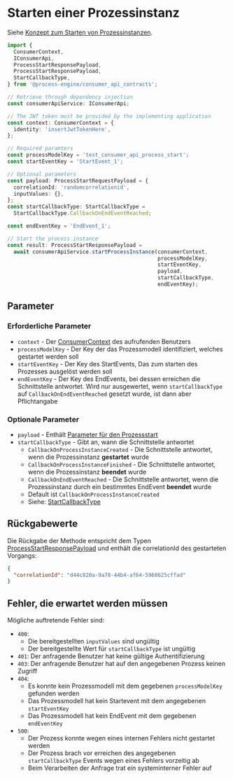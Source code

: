# Starten einer Prozessinstanz

Siehe [Konzept zum Starten von Prozessinstanzen](../../../../api/consumer_api/tasks/start-process-instance.md).

```TypeScript
import {
  ConsumerContext,
  IConsumerApi,
  ProcessStartResponsePayload,
  ProcessStartResponsePayload,
  StartCallbackType,
} from '@process-engine/consumer_api_contracts';

// Retrieve through dependency injection
const consumerApiService: IConsumerApi;

// The JWT token must be provided by the implementing application
const context: ConsumerContext = {
  identity: 'insertJwtTokenHere',
};

// Required paramters
const processModelKey = 'test_consumer_api_process_start';
const startEventKey = 'StartEvent_1';

// Optional parameters
const payload: ProcessStartRequestPayload = {
  correlationId: 'randomcorrelationid',
  inputValues: {},
};
const startCallbackType: StartCallbackType =
  StartCallbackType.CallbackOnEndEventReached;

const endEventKey = 'EndEvent_1';

// Start the process instance
const result: ProcessStartResponsePayload =
  await consumerApiService.startProcessInstance(consumerContext,
                                                processModelKey,
                                                startEventKey,
                                                payload,
                                                startCallbackType,
                                                endEventKey);
```

## Parameter

### Erforderliche Parameter

* `context` - Der [ConsumerContext](./public_api.md#consumercontext) des aufrufenden Benutzers
* `processModelKey` - Der Key der das Prozessmodell identifiziert, welches
  gestartet werden soll
* `startEventKey` - Der Key des StartEvents, Das zum starten des Prozesses
  ausgelöst werden soll
* `endEventKey` - Der Key des EndEvents, bei dessen erreichen die
  Schnittstelle antwortet. Wird nur ausgewertet, wenn `startCallbackType`
  auf `CallbackOnEndEventReached` gesetzt wurde, ist dann aber Pflichtangabe

### Optionale Parameter

* `payload` - Enthält [Parameter für den Prozessstart](./public_api.md#processstartrequestpayload)
* `startCallbackType` - Gibt an, wann die Schnittstelle antwortet
  * `CallbackOnProcessInstanceCreated` - Die Schnittstelle antwortet, wenn die
    Prozessinstanz **gestartet**  wurde
  * `CallbackOnProcessInstanceFinished` - Die Schnittstelle antwortet, wenn die
    Prozessinstanz **beendet**  wurde
  * `CallbackOnEndEventReached` - Die Schnittstelle antwortet, wenn die
    Prozessinstanz durch ein bestimmtes EndEvent **beendet** wurde
  * Default ist `CallbackOnProcessInstanceCreated`
  * Siehe: [StartCallbackType](./public_api.md#startcallbacktype)

## Rückgabewerte

Die Rückgabe der Methode entspricht dem Typen [ProcessStartResponsePayload](./public_api.md#processstartresponsepayload)
und enthält die correlationId des gestarteten Vorgangs:

```JSON
{
  "correlationId": "d44c820a-9a78-44b4-af64-5968625cffad"
}
```

## Fehler, die erwartet werden müssen

Mögliche auftretende Fehler sind:
- `400`:
    - Die bereitgestellten `inputValues` sind ungültig
    - Der bereitgestellte Wert für `startCallbackType` ist ungültig
- `401`: Der anfragende Benutzer hat keine gültige Authentifizierung
- `403`: Der anfragende Benutzer hat auf den angegebenen Prozess keinen Zugriff
- `404`:
  - Es konnte kein Prozessmodell mit dem gegebenen `processModelKey`
    gefunden werden
  - Das Prozessmodell hat kein Startevent mit dem angegebenen `startEventKey`
  - Das Prozessmodell hat kein EndEvent mit dem gegebenen `endEventKey`
- `500`:
  - Der Prozess konnte wegen eines internen Fehlers nicht gestartet werden
  - Der Prozess brach vor erreichen des angegebenen `startCallbackType` Events wegen
    eines Fehlers vorzeitig ab
  - Beim Verarbeiten der Anfrage trat ein systeminterner Fehler auf
